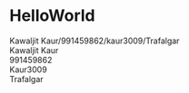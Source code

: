 # HelloWorld
Kawaljit Kaur/991459862/kaur3009/Trafalgar<br>
Kawaljit Kaur<br>
991459862<br>
Kaur3009<br>
Trafalgar
